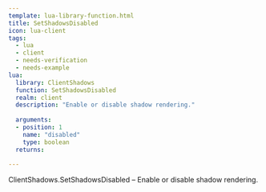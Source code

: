 ```yaml
---
template: lua-library-function.html
title: SetShadowsDisabled
icon: lua-client
tags:
  - lua
  - client
  - needs-verification
  - needs-example
lua:
  library: ClientShadows
  function: SetShadowsDisabled
  realm: client
  description: "Enable or disable shadow rendering."
  
  arguments:
  - position: 1
    name: "disabled"
    type: boolean
  returns:
    
---
```


<div class="lua__search__keywords">
ClientShadows.SetShadowsDisabled &#x2013; Enable or disable shadow rendering.
</div>
